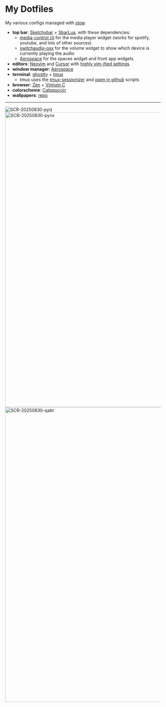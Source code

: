 # My Dotfiles
My various configs managed with [stow](https://www.youtube.com/watch?v=NoFiYOqnC4o)

- **top bar**: [Sketchybar](https://github.com/FelixKratz/SketchyBar) + [SbarLua](https://github.com/FelixKratz/SbarLua), with these dependencies:
  - [media-control cli](https://github.com/ungive/media-control) for the media player widget (works for spotify, youtube, and lots of other sources)
  - [switchaudio-osx](https://formulae.brew.sh/formula/switchaudio-osx) for the volume widget to show which device is currently playing the audio
  - [Aerospace](https://github.com/nikitabobko/AeroSpace) for the spaces widget and front app widgets
- **editors**: [Neovim](https://neovim.io/) and [Cursor](https://cursor.com/) with [highly vim-ified settings](https://github.com/haxybaxy/dotfiles/tree/master/cursor/Library/Application%20Support/Cursor/User)
- **window manager**: [Aerospace](https://github.com/nikitabobko/AeroSpace)
- **terminal**: [ghostty](https://github.com/ghostty-org/ghostty) + [tmux](https://github.com/tmux/tmux/wiki)
  - tmux uses the [tmux-sessionizer](https://github.com/haxybaxy/dotfiles/blob/master/scripts/.config/scripts/tmux-sessionizer.sh) and [open in github](https://github.com/haxybaxy/dotfiles/blob/master/scripts/.config/scripts/open_github.sh) scripts
- **browser**: [Zen](https://zen-browser.app/) + [Vimium C](https://addons.mozilla.org/en-US/firefox/addon/vimium-c/)
- **colorscheme**: [Catppuccin](https://catppuccin.com/)
- **wallpapers**: [repo](https://github.com/haxybaxy/wallpapers)

---

![SCR-20250830-pyiz](https://github.com/user-attachments/assets/bdda0966-5fa0-4f2f-a3d3-06248be2fd5e)
<img width="1470" height="956" alt="SCR-20250830-pynx" src="https://github.com/user-attachments/assets/e5a79fd5-ee50-4888-b930-a181c13e0b33" />
<img width="1470" height="956" alt="SCR-20250830-qabt" src="https://github.com/user-attachments/assets/b76c361e-a58a-4dd9-be46-f609f74acde4" />








